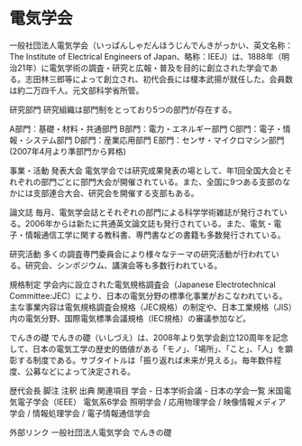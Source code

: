 # 電気学会

一般社団法人電気学会（いっぱんしゃだんほうじんでんきがっかい、英文名称：The Institute of Electrical Engineers of Japan、略称：IEEJ）は、1888年（明治21年）に電気学術の調査・研究と広報・普及を目的に創立された学会である。志田林三郎等によって創立され、初代会長には榎本武揚が就任した。会員数は約二万四千人。元文部科学省所管。

研究部門
研究組織は部門制をとっており5つの部門が存在する。

A部門：基礎・材料・共通部門
B部門：電力・エネルギー部門
C部門：電子・情報・システム部門
D部門：産業応用部門
E部門：センサ・マイクロマシン部門(2007年4月より準部門から昇格)

事業・活動
発表大会
電気学会では研究成果発表の場として、年1回全国大会とそれぞれの部門ごとに部門大会が開催されている。また、全国に9つある支部のなかには支部連合大会、研究会を開催する支部もある。

論文誌
毎月、電気学会誌とそれぞれの部門による科学学術雑誌が発行されている。2006年からは新たに共通英文論文誌も発行されている。また、電気・電子・情報通信工学に関する教科書、専門書などの書籍も多数発行されている。

研究活動
多くの調査専門委員会により様々なテーマの研究活動が行われている。研究会、シンポジウム、講演会等も多数行われている。

規格制定
学会内に設立された電気規格調査会（Japanese Electrotechnical Committee:JEC）により、日本の電気分野の標準化事業がおこなわれている。主な事業内容は電気規格調査会規格（JEC規格）の制定や、日本工業規格（JIS）内の電気分野、国際電気標準会議規格（IEC規格）の審議参加など。

でんきの礎
でんきの礎（いしづえ）は、2008年より気学会創立120周年を記念して、日本の電気工学の歴史的価値がある「モノ」、「場所」、「こと」、「人」を顕彰する制度である。サブタイトルは「振り返れば未来が見える」。毎年数件程度、公募などによって決定される。

歴代会長
脚注
注釈
出典
関連項目
学会 - 日本学術会議 - 日本の学会一覧
米国電気電子学会（IEEE）
電気系6学会
照明学会 / 応用物理学会 / 映像情報メディア学会 / 情報処理学会 / 電子情報通信学会

外部リンク
一般社団法人電気学会
でんきの礎